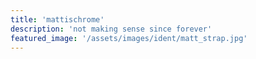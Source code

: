 ```yaml
---
title: 'mattischrome'
description: 'not making sense since forever'
featured_image: '/assets/images/ident/matt_strap.jpg'
---
```


